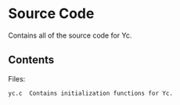 # Source Code

Contains all of the source code for Yc.

## Contents

Files:

	yc.c  Contains initialization functions for Yc.
